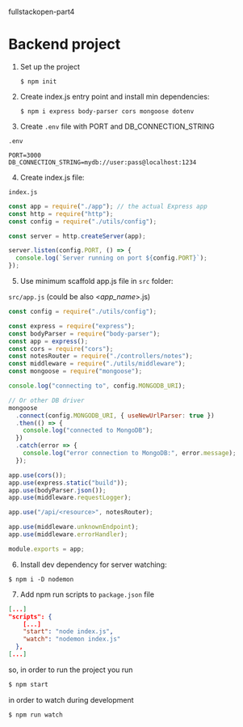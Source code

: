 fullstackopen-part4

# Backend project

1.  Set up the project

    `$ npm init`

2.  Create index.js entry point and install min dependencies:

    `$ npm i express body-parser cors mongoose dotenv`

3.  Create `.env` file with PORT and DB_CONNECTION_STRING

`.env`

```
PORT=3000
DB_CONNECTION_STRING=mydb://user:pass@localhost:1234
```

4.  Create index.js file:

`index.js`

```javascript
const app = require("./app"); // the actual Express app
const http = require("http");
const config = require("./utils/config");

const server = http.createServer(app);

server.listen(config.PORT, () => {
  console.log(`Server running on port ${config.PORT}`);
});
```

5.  Use minimum scaffold app.js file in `src` folder:

`src/app.js` (could be also <_app_name_>.js)

```javascript
const config = require("./utils/config");

const express = require("express");
const bodyParser = require("body-parser");
const app = express();
const cors = require("cors");
const notesRouter = require("./controllers/notes");
const middleware = require("./utils/middleware");
const mongoose = require("mongoose");

console.log("connecting to", config.MONGODB_URI);

// Or other DB driver
mongoose
  .connect(config.MONGODB_URI, { useNewUrlParser: true })
  .then(() => {
    console.log("connected to MongoDB");
  })
  .catch(error => {
    console.log("error connection to MongoDB:", error.message);
  });

app.use(cors());
app.use(express.static("build"));
app.use(bodyParser.json());
app.use(middleware.requestLogger);

app.use("/api/<resource>", notesRouter);

app.use(middleware.unknownEndpoint);
app.use(middleware.errorHandler);

module.exports = app;
```

6. Install dev dependency for server watching:

```
$ npm i -D nodemon
```

7. Add npm run scripts to `package.json` file

```json
[...]
"scripts": {
    [...]
    "start": "node index.js",
    "watch": "nodemon index.js"
  },
[...]
```

so, in order to run the project you run

```bash
$ npm start
```

in order to watch during development

```bash
$ npm run watch
```
